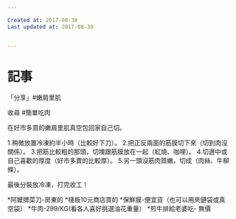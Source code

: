 ```yaml
---

Created at: 2017-08-30
Last updated at: 2017-08-30


---
```


# 記事


「分享」#嫩肩里肌

收尋
#簡單吃肉

在好市多買的嫩肩里肌真空包回家自己切。

1.稍微放置冷凍約半小時（比較好下刀）。
2.把正反兩面的筋膜切下來（切到肉沒關係）。
3.把筋比較粗的那頭，切塊跟筋膜放在一起（紅燒、咖哩）。
4.切適中或自己喜歡的厚度（好市多賣的比較厚）。
5.另一頭沒筋肉質嫩，切成（肉絲、牛柳條）。

最後分裝放冷凍，打完收工！

\*阿嬤牌菜刀-房東的
\*棧板10元商店買的
\*保鮮膜-便宜貨（也可以用夾鏈袋或真空袋）
\*牛肉-299/KG(看各人喜好挑選油花重量）
\*煎牛排給老婆吃- 無價

